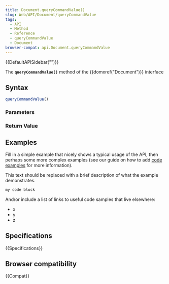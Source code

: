 ```yaml
---
title: Document.queryCommandValue()
slug: Web/API/Document/queryCommandValue
tags:
  - API
  - Method
  - Reference
  - queryCommandValue
  - Document
browser-compat: api.Document.queryCommandValue
---
```

{{DefaultAPISidebar("")}}

The **`queryCommandValue()`** method of the {{domxref("Document")}} interface 

## Syntax

```js
queryCommandValue()
```

### Parameters



### Return Value



## Examples

Fill in a simple example that nicely shows a typical usage of the API, then perhaps some more complex examples (see our guide on how to add [code examples](/en-US/docs/MDN/Contribute/Structures/Code_examples) for more information).

This text should be replaced with a brief description of what the example demonstrates.

```js
my code block
```

And/or include a list of links to useful code samples that live elsewhere:

*   x
*   y
*   z

## Specifications

{{Specifications}}

## Browser compatibility

{{Compat}}

